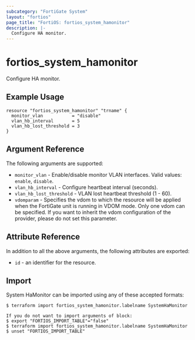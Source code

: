 ```yaml
---
subcategory: "FortiGate System"
layout: "fortios"
page_title: "FortiOS: fortios_system_hamonitor"
description: |-
  Configure HA monitor.
---
```


# fortios_system_hamonitor
Configure HA monitor.

## Example Usage

```hcl
resource "fortios_system_hamonitor" "trname" {
  monitor_vlan           = "disable"
  vlan_hb_interval       = 5
  vlan_hb_lost_threshold = 3
}
```

## Argument Reference

The following arguments are supported:

* `monitor_vlan` - Enable/disable monitor VLAN interfaces. Valid values: `enable`, `disable`.
* `vlan_hb_interval` - Configure heartbeat interval (seconds).
* `vlan_hb_lost_threshold` - VLAN lost heartbeat threshold (1 - 60).
* `vdomparam` - Specifies the vdom to which the resource will be applied when the FortiGate unit is running in VDOM mode. Only one vdom can be specified. If you want to inherit the vdom configuration of the provider, please do not set this parameter.


## Attribute Reference

In addition to all the above arguments, the following attributes are exported:
* `id` - an identifier for the resource.

## Import

System HaMonitor can be imported using any of these accepted formats:
```
$ terraform import fortios_system_hamonitor.labelname SystemHaMonitor

If you do not want to import arguments of block:
$ export "FORTIOS_IMPORT_TABLE"="false"
$ terraform import fortios_system_hamonitor.labelname SystemHaMonitor
$ unset "FORTIOS_IMPORT_TABLE"
```
